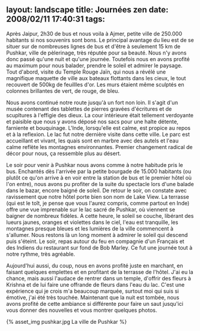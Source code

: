 layout: landscape
title: Journées zen
date: 2008/02/11 17:40:31
tags:
---

Après Jaipur, 2h30 de bus et nous voila à Ajmer, petite ville de 250.000 habitants si nos souvenirs sont bons. Le principal avantage du lieu est de se situer sur de nombreuses lignes de bus et d'être à seulement 15 km de Pushkar, ville de pèlerinage, très réputée pour sa beauté. Nous n'y avons donc passé qu'une nuit et qu'une journée. Toutefois nous en avons profité au maximum pour nous balader, prendre le soleil et admirer le paysage. Tout d'abord, visite du Temple Rouge Jaïn, qui nous a révélé une magnifique maquette de ville aux bateaux flottants dans les cieux, le tout recouvert de 500kg de feuillles d'or. Les murs étaient même sculptés en colonnes brillantes de vert, de rouge, de bleu.

Nous avons continué notre route jusqu'à un fort non loin. Il s'agit d'un musée contenant des tablettes de pierres gravées d'écritures et de scupltures à l'effigie des dieux. La cour intérieure était tellement verdoyante et paisible que nous y avons déposé nos sacs pour une halte détente, farniente et bouquinage. L'Inde, lorsqu'elle est calme, est propice au repos et à la reflexion. Le lac fut notre dernière visite dans cette ville. Le parc est accueillant et vivant, les quais sont en marbre avec des autels et l'eau calme reflète les montagnes environnantes. Premier changement radical de décor pour nous, ça ressemble plus au désert.

Le soir pour venir à Pushkar nous avons comme à notre habitude pris le bus. Enchantés dès l'arrivée par la petite bourgade de 15.000 habitants (ou plutôt ce qu'on arrive à en voir entre la station de bus et le premier hôtel où l'on entre), nous avons pu profiter de la suite du spectacle lors d'une balade dans le bazar, encore baigné de soleil. De retour le soir, on constate avec ravissement que notre hôtel porte bien son nom de Lake View. La terrasse (qui est le toît, je pense que vous l'aurez compris, comme partout en Inde) offre une vue imprenable sur le lac sacré de Pushkar, où viennent se baigner de nombreux fidèles. A cette heure, le soleil se couche, libérant des lueurs jaunes, oranges et violettes dans le ciel, l'eau est tranquille, les montagnes presque bleues et les lumières de la ville commencent à s'allumer. Nous restons là un long moment à admirer le soleil qui descend puis s'éteint. Le soir, repas autour du feu en compagnie d'un Français et des Indiens du restaurant sur fond de Bob Marley. Ce fut une journée tout à notre rythme, très agréable.

Aujourd'hui aussi, du coup, nous en avons profité juste en marchant, en faisant quelques emplettes et en profitant de la terrasse de l'hôtel. J'ai eu la chance, mais aussi l'audace de rentrer dans un temple, d'offrir des fleurs à Krishna et de lui faire une offrande de fleurs dans l'eau du lac. C'est une expérience qui je crois m'a beaucoup marquée, surtout moi qui suis si émotive, j'ai été très touchée.  Maintenant que la nuit est tombée, nous avons profité de cette ambiance si différente pour faire un saut jusqu'ici vous donner des nouvelles et vous montrer quelques photos.

{% asset_img pushkar.jpg La ville de Pushkar %}
